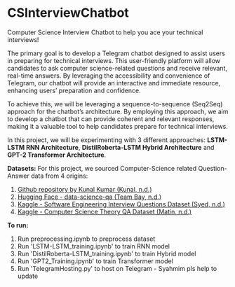 # CSInterviewChatbot
Computer Science Interview Chatbot to help you ace your technical interviews!

The primary goal is to develop a Telegram chatbot designed to assist users in preparing for technical interviews. This user-friendly platform will allow candidates to ask computer science-related questions and receive relevant, real-time answers. By leveraging the accessibility and convenience of Telegram, our chatbot will provide an interactive and immediate resource, enhancing users’ preparation and confidence.

To achieve this, we will be leveraging a sequence-to-sequence (Seq2Seq) approach for the chatbot’s architecture. By employing this approach, we aim to develop a chatbot that can provide coherent and relevant responses, making it a valuable tool to help candidates prepare for technical interviews.  

In this project, we will be experimenting with 3 different approaches: **LSTM-LSTM RNN Architecture**, **DistilRoberta-LSTM Hybrid Architecture** and **GPT-2 Transformer Architecture**.

**Datasets:**
For this project, we sourced Computer-Science related Question-Answer data from 4 origins:
1. [Github repository by Kunal Kumar (Kunal, n.d.)](https://www.aimodels.fyi/models/huggingFace/distilroberta-base-distilbert)
2. [Hugging Face - data-science-qa (Team Bay, n.d.)](https://huggingface.co/datasets/team-bay/data-science-qa)
3. [Kaggle - Software Engineering Interview Questions Dataset (Syed, n.d.)](https://www.kaggle.com/datasets/syedmharis/software-engineering-interview-questions-dataset)
4. [Kaggle - Computer Science Theory QA Dataset (Matin, n.d.)](https://www.kaggle.com/datasets/mujtabamatin/computer-science-theory-qa-dataset)

**To run:**
1. Run preprocessing.ipynb to preprocess dataset
2. Run 'LSTM-LSTM_training.ipynb' to train RNN model
3. Run 'DistilRoberta-LSTM_training.ipynb' to train Hybrid model
4. Run 'GPT2_Training.ipynb' to train Transformer model
5. Run 'TelegramHosting.py' to host on Telegram - Syahmim pls help to update
